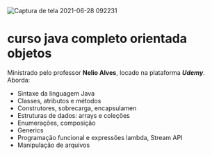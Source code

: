 ![Captura de tela 2021-06-28 092231](https://user-images.githubusercontent.com/83707213/123637562-8ba88000-d7f4-11eb-84d5-12ccafe9d8fe.png)
# curso java completo orientada objetos
Ministrado pelo professor **Nelio Alves**, locado na plataforma _**Udemy**_.
Aborda:
- Sintaxe da linguagem Java
- Classes, atributos e métodos
- Construtores, sobrecarga, encapsulamen
- Estruturas de dados: arrays e coleções
- Enumerações, composição
- Generics
- Programação funcional e expressões lambda, Stream API
- Manipulação de arquivos


